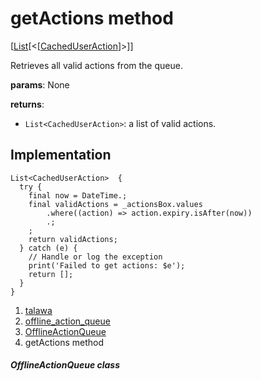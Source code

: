 
<div>

# getActions method

</div>


[[List](https://api.flutter.dev/flutter/dart-core/List-class.html)[\<[[CachedUserAction](../../models_caching_cached_user_action/CachedUserAction-class.html)]\>]]




Retrieves all valid actions from the queue.

**params**: None

**returns**:

-   `List<CachedUserAction>`: a list of valid actions.



## Implementation

``` language-dart
List<CachedUserAction>  {
  try {
    final now = DateTime.;
    final validActions = _actionsBox.values
        .where((action) => action.expiry.isAfter(now))
        .;
    ;
    return validActions;
  } catch (e) {
    // Handle or log the exception
    print('Failed to get actions: $e');
    return [];
  }
}
```







1.  [talawa](../../index.html)
2.  [offline_action_queue](../../services_caching_offline_action_queue/)
3.  [OfflineActionQueue](../../services_caching_offline_action_queue/OfflineActionQueue-class.html)
4.  getActions method

##### OfflineActionQueue class







